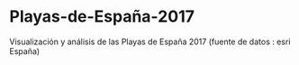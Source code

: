 # Playas-de-España-2017
Visualización y análisis de las Playas de España 2017 (fuente de datos : esri España)
